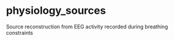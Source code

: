 # physiology_sources
Source reconstruction from EEG activity recorded during breathing constraints 
